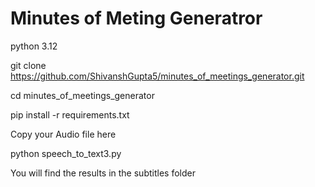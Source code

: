 # Minutes of Meting Generatror

python 3.12

git clone https://github.com/ShivanshGupta5/minutes_of_meetings_generator.git

cd minutes_of_meetings_generator

pip install -r requirements.txt

Copy your Audio file here

python speech_to_text3.py

You will find the results in the subtitles folder